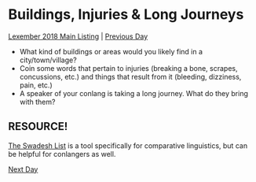 # Buildings, Injuries & Long Journeys
[Lexember 2018 Main Listing](_prompts/r-conlangs/lexember/2018/toc_lex18.md) | [Previous Day](_prompts/r-conlangs/lexember/2018/prompts/w3/17.md)

+ What kind of buildings or areas would you likely find in a city/town/village?
+ Coin some words that pertain to injuries (breaking a bone, scrapes, concussions, etc.) and things that result from it (bleeding, dizziness, pain, etc.)
+ A speaker of your conlang is taking a long journey. What do they bring with them?

## RESOURCE!

[The Swadesh List](https://en.wikipedia.org/wiki/Swadesh_list) is a tool specifically for comparative linguistics, but can be helpful for conlangers as well.

[Next Day](_prompts/r-conlangs/lexember/2018/prompts/w3/19.md)
